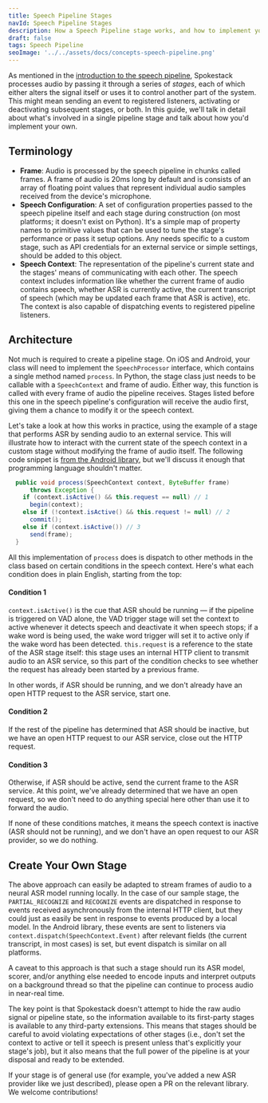 ```yaml
---
title: Speech Pipeline Stages
navId: Speech Pipeline Stages
description: How a Speech Pipeline stage works, and how to implement your own.
draft: false
tags: Speech Pipeline
seoImage: '../../assets/docs/concepts-speech-pipeline.png'
---
```


As mentioned in the [introduction to the speech pipeline](speech-pipeline), Spokestack processes audio by passing it through a series of _stages_, each of which either alters the signal itself or uses it to control another part of the system. This might mean sending an event to registered listeners, activating or deactivating subsequent stages, or both. In this guide, we'll talk in detail about what's involved in a single pipeline stage and talk about how you'd implement your own.

## Terminology

- **Frame**: Audio is processed by the speech pipeline in chunks called frames. A frame of audio is 20ms long by default and is consists of an array of floating point values that represent individual audio samples received from the device's microphone.
- **Speech Configuration**: A set of configuration properties passed to the speech pipeline itself and each stage during construction (on most platforms; it doesn't exist on Python). It's a simple map of property names to primitive values that can be used to tune the stage's performance or pass it setup options. Any needs specific to a custom stage, such as API credentials for an external service or simple settings, should be added to this object.
- **Speech Context**: The representation of the pipeline's current state and the stages' means of communicating with each other. The speech context includes information like whether the current frame of audio contains speech, whether ASR is currently active, the current transcript of speech (which may be updated each frame that ASR is active), etc. The context is also capable of dispatching events to registered pipeline listeners.

## Architecture

Not much is required to create a pipeline stage. On iOS and Android, your class will need to implement the `SpeechProcessor` interface, which contains a single method named `process`. In Python, the stage class just needs to be callable with a `SpeechContext` and frame of audio. Either way, this function is called with every frame of audio the pipeline receives. Stages listed before this one in the speech pipeline's configuration will receive the audio first, giving them a chance to modify it or the speech context.

Let's take a look at how this works in practice, using the example of a stage that performs ASR by sending audio to an external service. This will illustrate how to interact with the current state of the speech context in a custom stage without modifying the frame of audio itself. The following code snippet is [from the Android library](https://github.com/spokestack/spokestack-android/blob/6fa5c8067d4f3afca3d26e2b1686119b3eff2547/src/main/java/io/spokestack/spokestack/google/GoogleSpeechRecognizer.java), but we'll discuss it enough that programming language shouldn't matter.

```java
  public void process(SpeechContext context, ByteBuffer frame)
      throws Exception {
    if (context.isActive() && this.request == null) // 1
      begin(context);
    else if (!context.isActive() && this.request != null) // 2
      commit();
    else if (context.isActive()) // 3
      send(frame);
  }
```

All this implementation of `process` does is dispatch to other methods in the class based on certain conditions in the speech context. Here's what each condition does in plain English, starting from the top:

#### Condition 1

`context.isActive()` is the cue that ASR should be running — if the pipeline is triggered on VAD alone, the VAD trigger stage will set the context to active whenever it detects speech and deactivate it when speech stops; if a wake word is being used, the wake word trigger will set it to active only if the wake word has been detected. `this.request` is a reference to the state of the ASR stage itself: this stage uses an internal HTTP client to transmit audio to an ASR service, so this part of the condition checks to see whether the request has already been started by a previous frame.

In other words, if ASR should be running, and we don't already have an open HTTP request to the ASR service, start one.

#### Condition 2

If the rest of the pipeline has determined that ASR should be inactive, but we have an open HTTP request to our ASR service, close out the HTTP request.

#### Condition 3

Otherwise, if ASR should be active, send the current frame to the ASR service. At this point, we've already determined that we have an open request, so we don't need to do anything special here other than use it to forward the audio.

If none of these conditions matches, it means the speech context is inactive (ASR should not be running), and we don't have an open request to our ASR provider, so we do nothing.

## Create Your Own Stage

The above approach can easily be adapted to stream frames of audio to a neural ASR model running locally. In the case of our sample stage, the `PARTIAL_RECOGNIZE` and `RECOGNIZE` events are dispatched in response to events received asynchronously from the internal HTTP client, but they could just as easily be sent in response to events produced by a local model. In the Android library, these events are sent to listeners via `context.dispatch(SpeechContext.Event)` after relevant fields (the current transcript, in most cases) is set, but event dispatch is similar on all platforms.

A caveat to this approach is that such a stage should run its ASR model, scorer, and/or anything else needed to encode inputs and interpret outputs on a background thread so that the pipeline can continue to process audio in near-real time.

The key point is that Spokestack doesn't attempt to hide the raw audio signal or pipeline state, so the information available to its first-party stages is available to any third-party extensions. This means that stages should be careful to avoid violating expectations of other stages (i.e., don't set the context to active or tell it speech is present unless that's explicitly your stage's job), but it also means that the full power of the pipeline is at your disposal and ready to be extended.

If your stage is of general use (for example, you've added a new ASR provider like we just described), please open a PR on the relevant library. We welcome contributions!
